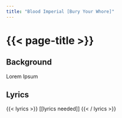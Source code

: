 ```yaml
---
title: "Blood Imperial [Bury Your Whore]"
---
```

# {{< page-title >}}

## Background
Lorem Ipsum

## Lyrics
{{< lyrics >}}
[[lyrics needed]]
{{< / lyrics >}}
